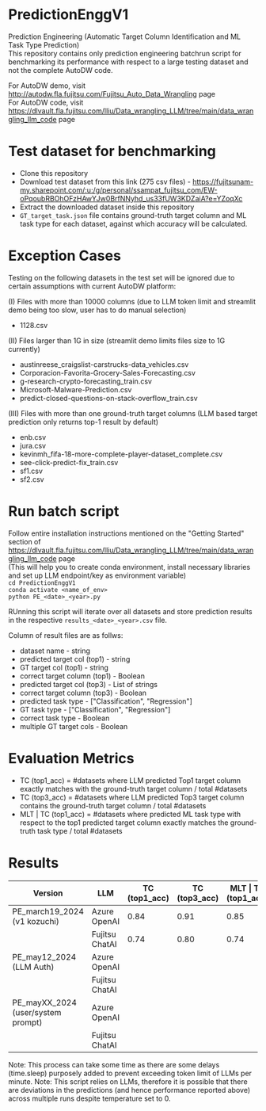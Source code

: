 # PredictionEnggV1

Prediction Engineering (Automatic Target Column Identification and ML Task Type Prediction)\
This repository contains only prediction engineering batchrun script for benchmarking its performance with respect to a large testing dataset and not the complete AutoDW code. 

For AutoDW demo, visit http://autodw.fla.fujitsu.com/Fujitsu_Auto_Data_Wrangling page\
For AutoDW code, visit https://dlvault.fla.fujitsu.com/lliu/Data_wrangling_LLM/tree/main/data_wrangling_llm_code page

# Test dataset for benchmarking

- Clone this repository
- Download test dataset from this link (275 csv files) - https://fujitsunam-my.sharepoint.com/:u:/g/personal/ssampat_fujitsu_com/EW-oPqoubRBOhOFzHAwYJw0BrfNNyhd_us33fUW3KDZaiA?e=YZoqXc
- Extract the downloaded dataset inside this repository
- ```GT_target_task.json``` file contains ground-truth target column and ML task type for each dataset, against which accuracy will be calculated.

# Exception Cases

Testing on the following datasets in the test set will be ignored due to certain assumptions with current AutoDW platform:

(I) Files with more than 10000 columns (due to LLM token limit and streamlit demo being too slow, user has to do manual selection)
- 1128.csv

(II) Files larger than 1G in size (streamlit demo limits files size to 1G currently)
- austinreese_craigslist-carstrucks-data_vehicles.csv
- Corporacion-Favorita-Grocery-Sales-Forecasting.csv
- g-research-crypto-forecasting_train.csv
- Microsoft-Malware-Prediction.csv
- predict-closed-questions-on-stack-overflow_train.csv

(III) Files with more than one ground-truth target columns (LLM based target prediction only returns top-1 result by default)
- enb.csv
- jura.csv
- kevinmh_fifa-18-more-complete-player-dataset_complete.csv
- see-click-predict-fix_train.csv
- sf1.csv
- sf2.csv

# Run batch script

Follow entire installation instructions mentioned on the "Getting Started" section of https://dlvault.fla.fujitsu.com/lliu/Data_wrangling_LLM/tree/main/data_wrangling_llm_code page\
(This will help you to create conda environment, install necessary libraries and set up LLM endpoint/key as environment variable)\
```cd PredictionEnggV1```\
```conda activate <name_of_env>```\
```python PE_<date>_<year>.py```

RUnning this script will iterate over all datasets and store prediction results in the respective ```results_<date>_<year>.csv``` file.

Column of result files are as follws:
- dataset name - string
- predicted target col (top1) - string
- GT target col (top1) - string
- correct target column (top1) - Boolean
- predicted target col (top3) - List of strings
- correct target column (top3) - Boolean
- predicted task type - ["Classification", "Regression"]
- GT task type - ["Classification", "Regression"]
- correct task type - Boolean
- multiple GT target cols - Boolean

# Evaluation Metrics
- TC (top1_acc) = #datasets where LLM predicted Top1 target column exactly matches with the ground-truth target column / total #datasets
- TC (top3_acc) = #datasets where LLM predicted Top3 target column contains the ground-truth target column / total #datasets
- MLT \| TC (top1_acc) = #datasets where predicted ML task type with respect to the top1 predicted target column exactly matches the ground-truth task type / total #datasets

# Results

| Version                            | LLM            | TC (top1_acc) | TC (top3_acc) | MLT \| TC (top1_acc) |
|------------------------------------|----------------|---------------|---------------|----------------------|
| PE_march19_2024 (v1 kozuchi)       | Azure OpenAI   | 0.84          | 0.91          | 0.85                 |
|                                    | Fujitsu ChatAI | 0.74          | 0.80          | 0.74                 |
| PE_may12_2024 (LLM Auth)           | Azure OpenAI   |               |               |                      |
|                                    | Fujitsu ChatAI |               |               |                      |
| PE_mayXX_2024 (user/system prompt) | Azure OpenAI   |               |               |                      |
|                                    | Fujitsu ChatAI |               |               |                      |

Note: This process can take some time as there are some delays (time.sleep) purposely added to prevent exceeding token limit of LLMs per minute.
Note: This script relies on LLMs, therefore it is possible that there are deviations in the predictions (and hence performance reported above) across multiple runs despite temperature set to 0. 
